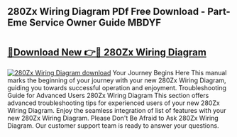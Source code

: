 ## 280Zx Wiring Diagram PDf Free Download - Part-Eme Service Owner Guide MBDYF

# <h2><a href="http://dftsth.blite.top/?on=280Zx+Wiring+Diagram">🔗Download New 👉🔴 280Zx Wiring Diagram</a></h2>

[![280Zx Wiring Diagram download](https://i.imgur.com/lujVjoI.png)](http://dftsth.blite.top/?on=280Zx+Wiring+Diagram)
Your Journey Begins Here This manual marks the beginning of your journey with your new 280Zx Wiring Diagram, guiding you towards successful operation and enjoyment. Troubleshooting Guide for Advanced Users 280Zx Wiring Diagram This section offers advanced troubleshooting tips for experienced users of your new 280Zx Wiring Diagram. Enjoy the seamless integration of list of features with your new 280Zx Wiring Diagram. Please Don't Be Afraid to Ask 280Zx Wiring Diagram. Our customer support team is ready to answer your questions.
